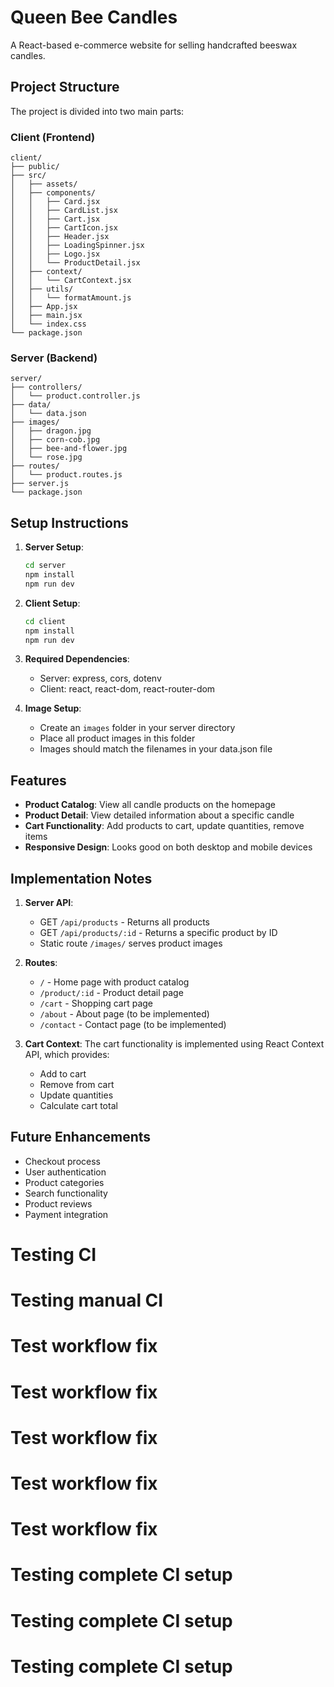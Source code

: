 # Queen Bee Candles

A React-based e-commerce website for selling handcrafted beeswax candles.

## Project Structure

The project is divided into two main parts:

### Client (Frontend)

```
client/
├── public/
├── src/
│   ├── assets/
│   ├── components/
│   │   ├── Card.jsx
│   │   ├── CardList.jsx
│   │   ├── Cart.jsx
│   │   ├── CartIcon.jsx
│   │   ├── Header.jsx
│   │   ├── LoadingSpinner.jsx
│   │   ├── Logo.jsx
│   │   └── ProductDetail.jsx
│   ├── context/
│   │   └── CartContext.jsx
│   ├── utils/
│   │   └── formatAmount.js
│   ├── App.jsx
│   ├── main.jsx
│   └── index.css
└── package.json
```

### Server (Backend)

```
server/
├── controllers/
│   └── product.controller.js
├── data/
│   └── data.json
├── images/
│   ├── dragon.jpg
│   ├── corn-cob.jpg
│   ├── bee-and-flower.jpg
│   └── rose.jpg
├── routes/
│   └── product.routes.js
├── server.js
└── package.json
```

## Setup Instructions

1. **Server Setup**:

   ```bash
   cd server
   npm install
   npm run dev
   ```

2. **Client Setup**:

   ```bash
   cd client
   npm install
   npm run dev
   ```

3. **Required Dependencies**:

   - Server: express, cors, dotenv
   - Client: react, react-dom, react-router-dom

4. **Image Setup**:
   - Create an `images` folder in your server directory
   - Place all product images in this folder
   - Images should match the filenames in your data.json file

## Features

- **Product Catalog**: View all candle products on the homepage
- **Product Detail**: View detailed information about a specific candle
- **Cart Functionality**: Add products to cart, update quantities, remove items
- **Responsive Design**: Looks good on both desktop and mobile devices

## Implementation Notes

1. **Server API**:

   - GET `/api/products` - Returns all products
   - GET `/api/products/:id` - Returns a specific product by ID
   - Static route `/images/` serves product images

2. **Routes**:

   - `/` - Home page with product catalog
   - `/product/:id` - Product detail page
   - `/cart` - Shopping cart page
   - `/about` - About page (to be implemented)
   - `/contact` - Contact page (to be implemented)

3. **Cart Context**:
   The cart functionality is implemented using React Context API, which provides:
   - Add to cart
   - Remove from cart
   - Update quantities
   - Calculate cart total

## Future Enhancements

- Checkout process
- User authentication
- Product categories
- Search functionality
- Product reviews
- Payment integration
# Testing CI
# Testing manual CI
# Test workflow fix
# Test workflow fix
# Test workflow fix
# Test workflow fix
# Test workflow fix
# Testing complete CI setup
# Testing complete CI setup
# Testing complete CI setup
